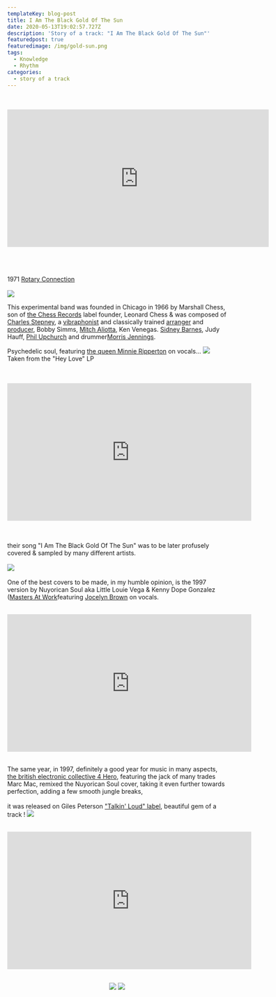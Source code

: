 ```yaml
---
templateKey: blog-post
title: I Am The Black Gold Of The Sun
date: 2020-05-13T19:02:57.727Z
description: 'Story of a track: "I Am The Black Gold Of The Sun"'
featuredpost: true
featuredimage: /img/gold-sun.png
tags:
  - Knowledge
  - Rhythm
categories:
  - story of a track
---
```


<br>
<br>
<iframe width="600" height="315" src="https://www.youtube.com/embed/SsY_rRFncGU" frameborder="0" allow="accelerometer; autoplay; encrypted-media; gyroscope; picture-in-picture" allowfullscreen></iframe>
<br>
<br>
<br>
<br>

1971 [Rotary Connection](https://en.wikipedia.org/wiki/Rotary_Connection)   
<br>
![](/img/black-gold-2-rotary-connection.jpg) 


This experimental band was founded in Chicago in 1966 by Marshall Chess, son of [the Chess Records](https://en.wikipedia.org/wiki/Chess_Records) label founder, Leonard Chess & was composed of [Charles Stepney](https://en.wikipedia.org/wiki/Charles_Stepney), a [vibraphonist](https://en.wikipedia.org/wiki/Vibraphonist) and classically trained [arranger](https://en.wikipedia.org/wiki/Arranger "Arranger") and [producer](https://en.wikipedia.org/wiki/Record_producer "Record producer"), ​Bobby Simms, [Mitch Aliotta](https://en.wikipedia.org/wiki/Mitch_Aliotta "Mitch Aliotta"), Ken Venegas. [Sidney Barnes](https://en.wikipedia.org/w/index.php?title=Sidney_Alexander_Barnes&action=edit&redlink=1 "Sidney Alexander Barnes (page does not exist)"), Judy Hauff, [Phil Upchurch](https://en.wikipedia.org/wiki/Phil_Upchurch "Phil Upchurch") and drummer[Morris Jennings](https://en.wikipedia.org/wiki/Morris_Jennings "Morris Jennings").   



Psychedelic soul, featuring [the queen Minnie Ripperton](https://en.wikipedia.org/wiki/Minnie_Riperton) on vocals...   ![](/img/black-gold-3-minnie-big.jpg)
<br>
Taken from the "Hey Love" LP <br>
<br>
<br>
<iframe width="560" height="315" src="https://www.youtube.com/embed/videoseries?list=PL8a8cutYP7fpw8EHWfAjm7rpnngUhtVuS" frameborder="0" allow="accelerometer; autoplay; encrypted-media; gyroscope; picture-in-picture" allowfullscreen></iframe>
<br>
<br>
<br>

their song "I Am The Black Gold Of The Sun" was to be later profusely covered & sampled by many different artists.
<br>
<br>
![](/img/black-gold-4-maw.png)
<br>
<br>
One of the best covers to be made, in my humble opinion, is the 1997 version by Nuyorican Soul aka Little Louie Vega & Kenny Dope Gonzalez ([Masters At Work](https://en.wikipedia.org/wiki/Masters_at_Work) ​featuring [Jocelyn Brown](https://en.wikipedia.org/wiki/Jocelyn_Brown) on vocals.
<br>
<br>
<iframe width="560" height="315" src="https://www.youtube.com/embed/Rwuy3go1-L8" frameborder="0" allow="accelerometer; autoplay; encrypted-media; gyroscope; picture-in-picture" allowfullscreen></iframe>
<br>
<br>

The same year, in 1997, definitely a good year for music in many aspects, [the british electronic collective 4 Hero](https://en.wikipedia.org/wiki/4hero), featuring the jack of many trades Marc Mac, remixed the Nuyorican Soul cover, taking it even further towards perfection, adding a few smooth jungle breaks,<br>
<br> 
it was released on Giles Peterson ["Talkin' Loud" label](https://en.wikipedia.org/wiki/Talkin%27_Loud), beautiful gem of a track !   ![](/img/black-gold-5.jpg)
<br>
<br>
<iframe width="560" height="315" src="https://www.youtube.com/embed/aYBT90PFmoM" frameborder="0" allow="accelerometer; autoplay; encrypted-media; gyroscope; picture-in-picture" allowfullscreen></iframe>
<br>
<br>
<div style="text-align:center; margin:10px" markdown="1">

![](/img/black-gold-7.jpg)   ![](/img/black-gold-6-marcmac.jpg)

</div>

